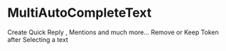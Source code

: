 # MultiAutoCompleteText
Create Quick Reply , Mentions and much more... 
Remove or Keep Token after Selecting a text

